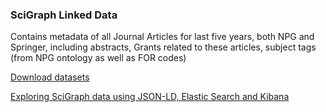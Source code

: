 ### SciGraph Linked Data

Contains metadata of all Journal Articles for last five years, both NPG and Springer, including abstracts, Grants related to these articles, subject tags (from NPG ontology as well as FOR codes)

[Download datasets](http://scigraph.springernature.com/explorer/downloads/)

[Exploring SciGraph data using JSON-LD, Elastic Search and Kibana](http://www.michelepasin.org/blog/2017/04/06/exploring-scigraph-data-using-elastic-search-and-kibana/)
